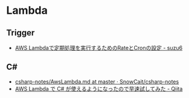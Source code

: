 # Lambda

## Trigger
- [AWS Lambdaで定期処理を実行するためのRateとCronの設定 - suzu6](https://www.suzu6.net/posts/136-lambda-cron-rate/)

## C#
- [csharp-notes/AwsLambda.md at master · SnowCait/csharp-notes](https://github.com/SnowCait/csharp-notes/blob/master/AwsLambda.md)
- [AWS Lambda で C# が使えるようになったので早速試してみた - Qiita](https://qiita.com/Hanocha/items/7a3b6861f957f1a35a68)
